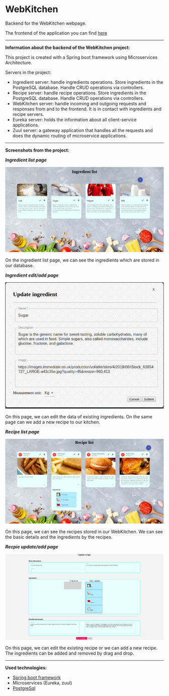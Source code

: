 # WebKitchen

Backend for the WebKitchen webpage.

The frontend of the application you can find [here](https://github.com/GaborPap/webkitchen-client/)

<hr>

**Information about the backend of the WebKitchen project:**

This project is created with a Spring boot framework using Microservices Architecture. 

Servers in the project:
- Ingredient server: handle ingredients operations. Store ingredients in the PostgreSQL database. Handle CRUD operations via controllers. 
- Recipe server: handle recipe operations. Store ingredients in the PostgreSQL database. Handle CRUD operations via controllers. 
- WebKitchen server: handle incoming and outgoing requests and responses from and to the frontend. It is in contact with ingredients and recipe servers.
- Eureka server: holds the information about all client-service applications.
- Zuul server: a gateway application that handles all the requests and does the dynamic routing of microservice applications.

<hr>

**Screenshots from the project:**

***Ingredient list page***

<img src=/public/static/images/screenshots/ingredient_list.png width=700 />


On the ingredient list page, we can see the ingredients which are stored in our database. 

***Ingredient edit/add page***

<img src=/public/static/images/screenshots/ingredient_update.png width=700>

On this page, we can edit the data of existing ingredients. On the same page can we add a new recipe to our kitchen.  

***Recipe list page***

<img src=/public/static/images/screenshots/recipe_list.png width=700>

On this page, we can see the recipes stored in our WebKitchen. We can see the basic details and the ingredients by the recipes. 

***Recpie update/add page***

<img src=/public/static/images/screenshots/recipe_update.png width=700>

On this page, we can edit the existing recipe or we can add a new recipe. The ingredients can be added and removed by drag and drop. 


<hr>

**Used technologies:**

- [Spring boot framework](https://spring.io/projects/spring-boot)
- Microservices (Eureka, zuul)
- [PostgreSql](https://www.postgresql.org/)

